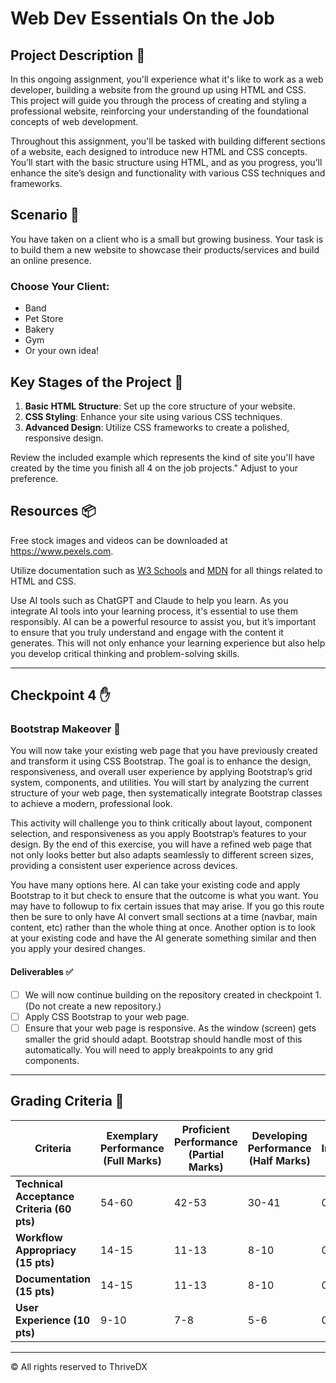 # Web Dev Essentials On the Job

## Project Description 📄

In this ongoing assignment, you'll experience what it's like to work as a web developer, building a website from the ground up using HTML and CSS. This project will guide you through the process of creating and styling a professional website, reinforcing your understanding of the foundational concepts of web development.

Throughout this assignment, you'll be tasked with building different sections of a website, each designed to introduce new HTML and CSS concepts. You’ll start with the basic structure using HTML, and as you progress, you’ll enhance the site’s design and functionality with various CSS techniques and frameworks.

## Scenario 🌟

You have taken on a client who is a small but growing business. Your task is to build them a new website to showcase their products/services and build an online presence.

### Choose Your Client:
- Band
- Pet Store
- Bakery
- Gym
- Or your own idea!

## Key Stages of the Project 🚀

1. **Basic HTML Structure**: Set up the core structure of your website.
2. **CSS Styling**: Enhance your site using various CSS techniques.
3. **Advanced Design**: Utilize CSS frameworks to create a polished, responsive design.

Review the included example which represents the kind of site you'll have created by the time you finish all 4 on the job projects." Adjust to your preference.

## Resources 📦

Free stock images and videos can be downloaded at https://www.pexels.com.

Utilize documentation such as [W3 Schools](https://www.w3schools.com/) and [MDN](https://developer.mozilla.org/en-US/) for all things related to HTML and CSS.

Use AI tools such as ChatGPT and Claude to help you learn. As you integrate AI tools into your learning process, it's essential to use them responsibly. AI can be a powerful resource to assist you, but it’s important to ensure that you truly understand and engage with the content it generates. This will not only enhance your learning experience but also help you develop critical thinking and problem-solving skills.

---

## Checkpoint 4 ✋

### Bootstrap Makeover 📄

You will now take your existing web page that you have previously created and transform it using CSS Bootstrap. The goal is to enhance the design, responsiveness, and overall user experience by applying Bootstrap’s grid system, components, and utilities. You will start by analyzing the current structure of your web page, then systematically integrate Bootstrap classes to achieve a modern, professional look.

This activity will challenge you to think critically about layout, component selection, and responsiveness as you apply Bootstrap’s features to your design. By the end of this exercise, you will have a refined web page that not only looks better but also adapts seamlessly to different screen sizes, providing a consistent user experience across devices.

You have many options here. AI can take your existing code and apply Bootstrap to it but check to ensure that the outcome is what you want. You may have to followup to fix certain issues that may arise. If you go this route then be sure to only have AI convert small sections at a time (navbar, main content, etc) rather than the whole thing at once. Another option is to look at your existing code and have the AI generate something similar and then you apply your desired changes.

#### Deliverables ✅

- [ ] We will now continue building on the repository created in checkpoint 1. (Do not create a new repository.)
- [ ] Apply CSS Bootstrap to your web page.
- [ ] Ensure that your web page is responsive. As the window (screen) gets smaller the grid should adapt. Bootstrap should handle most of this automatically. You will need to apply breakpoints to any grid components.

---

## Grading Criteria 💯

| Criteria                                   | Exemplary Performance (Full Marks) | Proficient Performance (Partial Marks) | Developing Performance (Half Marks) | Needs Improvement (No Marks) |
|--------------------------------------------|------------------------------------|----------------------------------------|-------------------------------------|------------------------------|
| **Technical Acceptance Criteria (60 pts)** | 54-60                              | 42-53                                  | 30-41                               | 0-29                         |
| **Workflow Appropriacy (15 pts)**          | 14-15                              | 11-13                                  | 8-10                                | 0-7                          |
| **Documentation (15 pts)**                 | 14-15                              | 11-13                                  | 8-10                                | 0-7                          |
| **User Experience (10 pts)**               | 9-10                               | 7-8                                    | 5-6                                 | 0-4                          |

---
© All rights reserved to ThriveDX